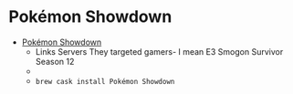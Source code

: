 # Pokémon Showdown
- [Pokémon Showdown](https://pokemonshowdown.com/)
  -  Links Servers They targeted gamers- I mean E3 Smogon Survivor Season 12
  - 
  - `brew cask install Pokémon Showdown`
